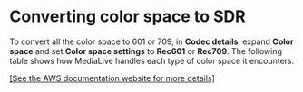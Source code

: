 # Converting color space to SDR<a name="colorspace-output-sdr"></a>

To convert all the color space to 601 or 709, in **Codec details**, expand **Color space** and set **Color space settings** to **Rec601** or **Rec709**\. The following table shows how MediaLive handles each type of color space it encounters\.

[\[See the AWS documentation website for more details\]](http://docs.aws.amazon.com/medialive/latest/ug/colorspace-output-sdr.html)